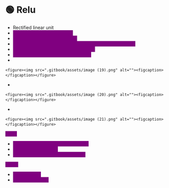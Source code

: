 # 🟢 Relu

* Rectified linear unit
* <mark style="color:purple;background-color:purple;">**Output will be max of 0 or Z**</mark>
* <mark style="color:purple;background-color:purple;">**Derivative will be either 0 or 1**</mark>
* <mark style="color:purple;background-color:purple;">**If z is -ve its derivative will be 0, if its +ve then it will be 1**</mark>
* <mark style="color:purple;background-color:purple;">**If its 1 then weight updation will occur**</mark>
* <mark style="color:purple;background-color:purple;">**If its 0 then it creates a dead neuron**</mark>
*

    <figure><img src=".gitbook/assets/image (19).png" alt=""><figcaption></figcaption></figure>
*

    <figure><img src=".gitbook/assets/image (20).png" alt=""><figcaption></figcaption></figure>
*

    <figure><img src=".gitbook/assets/image (21).png" alt=""><figcaption></figcaption></figure>

<mark style="color:purple;background-color:purple;">**Pros:**</mark>

* <mark style="color:purple;background-color:purple;">**Solves vanishing gradient problem**</mark>
* <mark style="color:purple;background-color:purple;">**Calculations are fast**</mark>
* <mark style="color:purple;background-color:purple;">**Much faster than sigmoid or tanh**</mark>

<mark style="color:purple;background-color:purple;">**Cons:**</mark>

* <mark style="color:purple;background-color:purple;">**Dead neuron**</mark>
* <mark style="color:purple;background-color:purple;">**Not Zero centric**</mark>
